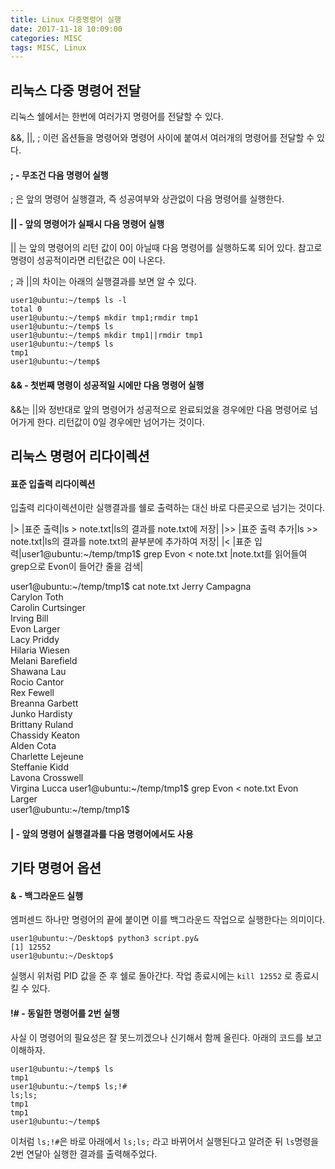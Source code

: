 ```yaml
---
title: Linux 다중명령어 실행
date: 2017-11-18 10:09:00
categories: MISC
tags: MISC, Linux
---
```


## 리눅스 다중 명령어 전달

리눅스 쉘에서는 한번에 여러가지 명령어를 전달할 수 있다.

&&, \|\|, ; 이런 옵션들을 명령어와 명령어 사이에 붙여서 여러개의 명령어를 전달할 수 있다.

#### ; - 무조건 다음 명령어 실행

; 은 앞의 명령어 실행결과, 즉 성공여부와 상관없이 다음 명령어를 실행한다. 

#### \|\| - 앞의 명령어가 실패시 다음 명령어 실행

\|\| 는 앞의 명령어의 리턴 값이 0이 아닐때 다음 명령어를 실행하도록 되어 있다.
참고로 명령이 성공적이라면 리턴값은 0이 나온다.

; 과  \|\|의 차이는 아래의 실행결과를 보면 알 수 있다.

    user1@ubuntu:~/temp$ ls -l
    total 0
    user1@ubuntu:~/temp$ mkdir tmp1;rmdir tmp1
    user1@ubuntu:~/temp$ ls
    user1@ubuntu:~/temp$ mkdir tmp1||rmdir tmp1
    user1@ubuntu:~/temp$ ls
    tmp1
    user1@ubuntu:~/temp$

#### && - 첫번째 명령이 성공적일 시에만 다음 명령어 실행

&&는 \|\|와 정반대로 앞의 명령어가 성공적으로 완료되었을 경우에만 다음 명령어로 넘어가게 한다.
리턴값이 0일 경우에만 넘어가는 것이다.

## 리눅스 명령어 리다이렉션

#### 표준 입출력 리다이렉션
입출력 리다이렉션이란 실행결과를 쉘로 출력하는 대신 바로 다른곳으로 넘기는 것이다.

|>	|표준 출력|ls > note.txt|ls의 결과를 note.txt에 저장|
|>>	|표준 출력 추가|ls >> note.txt|ls의 결과를 note.txt의 끝부분에 추가하여 저장|
|<	|표준 입력|user1@ubuntu:~/temp/tmp1$ grep Evon < note.txt |note.txt를 읽어들여 grep으로 Evon이 들어간 줄을 검색|

user1@ubuntu:~/temp/tmp1$ cat note.txt 
Jerry Campagna  
Carylon Toth  
Carolin Curtsinger  
Irving Bill  
Evon Larger  
Lacy Priddy  
Hilaria Wiesen  
Melani Barefield  
Shawana Lau  
Rocio Cantor  
Rex Fewell  
Breanna Garbett  
Junko Hardisty  
Brittany Ruland  
Chassidy Keaton  
Alden Cota  
Charlette Lejeune  
Steffanie Kidd  
Lavona Crosswell  
Virgina Lucca
user1@ubuntu:~/temp/tmp1$ grep Evon < note.txt 
Evon Larger  
user1@ubuntu:~/temp/tmp1$

#### \| - 앞의 명령어 실행결과를 다음 명령어에서도 사용


## 기타 명령어 옵션

#### & - 백그라운드 실행

엠퍼센드 하나만 명령어의 끝에 붙이면 이를 백그라운드 작업으로 실행한다는 의미이다.

    user1@ubuntu:~/Desktop$ python3 script.py&
    [1] 12552
    user1@ubuntu:~/Desktop$

실행시 위처럼 PID 값을 준 후 쉘로 돌아간다. 작업 종료시에는 `kill 12552` 로 종료시킬 수 있다.

#### !# - 동일한 명령어를 2번 실행

사실 이 명령어의 필요성은 잘 못느끼겠으나 신기해서 함께 올린다.
아래의 코드를 보고 이해하자.

    user1@ubuntu:~/temp$ ls
    tmp1
    user1@ubuntu:~/temp$ ls;!#
    ls;ls;
    tmp1
    tmp1
    user1@ubuntu:~/temp$ 

이처럼 `ls;!#`은 바로 아래에서 `ls;ls;` 라고 바뀌어서 실행된다고 알려준 뒤 `ls`명령을 2번 연달아 실행한 결과를 출력해주었다.